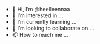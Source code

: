 - 👋 Hi, I’m @heelleennaa
- 👀 I’m interested in ...
- 🌱 I’m currently learning ...
- 💞️ I’m looking to collaborate on ...
- 📫 How to reach me ...

<!---
heelleennaa/heelleennaa is a ✨ special ✨ repository because its `README.md` (this file) appears on your GitHub profile.
You can click the Preview link to take a look at your changes.
--->
